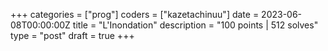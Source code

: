 +++
categories = ["prog"]
coders = ["kazetachinuu"]
date = 2023-06-08T00:00:00Z
title = "L'Inondation"
description = "100 points | 512 solves"
type = "post"
draft = true
+++